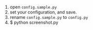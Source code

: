 1. open `config.sample.py`
2. set your configuration, and save.
3. rename `config.sample.py` to `config.py`
4. $ python screenshot.py